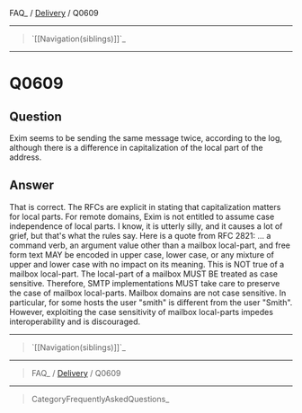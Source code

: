 FAQ\_ / [Delivery](FAQ/Delivery) / Q0609

* * * * *

> \`[[Navigation(siblings)]]\`\_

* * * * *

Q0609
=====

Question
--------

Exim seems to be sending the same message twice, according to the log,
although there is a difference in capitalization of the local part of
the address.

Answer
------

That is correct. The RFCs are explicit in stating that capitalization
matters for local parts. For remote domains, Exim is not entitled to
assume case independence of local parts. I know, it is utterly silly,
and it causes a lot of grief, but that's what the rules say. Here is a
quote from RFC 2821: ... a command verb, an argument value other than a
mailbox local-part, and free form text MAY be encoded in upper case,
lower case, or any mixture of upper and lower case with no impact on its
meaning. This is NOT true of a mailbox local-part. The local-part of a
mailbox MUST BE treated as case sensitive. Therefore, SMTP
implementations MUST take care to preserve the case of mailbox
local-parts. Mailbox domains are not case sensitive. In particular, for
some hosts the user "smith" is different from the user "Smith". However,
exploiting the case sensitivity of mailbox local-parts impedes
interoperability and is discouraged.

* * * * *

> \`[[Navigation(siblings)]]\`\_

* * * * *

> FAQ\_ / [Delivery](FAQ/Delivery) / Q0609

* * * * *

> CategoryFrequentlyAskedQuestions\_
